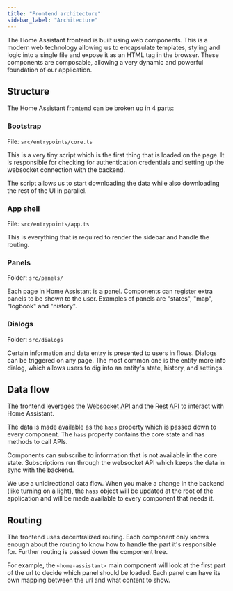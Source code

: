 ```yaml
---
title: "Frontend architecture"
sidebar_label: "Architecture"
---
```


The Home Assistant frontend is built using web components. This is a modern web technology allowing us to encapsulate templates, styling and logic into a single file and expose it as an HTML tag in the browser. These components are composable, allowing a very dynamic and powerful foundation of our application.

## Structure

The Home Assistant frontend can be broken up in 4 parts:

### Bootstrap

File: `src/entrypoints/core.ts`

This is a very tiny script which is the first thing that is loaded on the page. It is responsible for checking for authentication credentials and setting up the websocket connection with the backend.

The script allows us to start downloading the data while also downloading the rest of the UI in parallel.

### App shell

File: `src/entrypoints/app.ts`

This is everything that is required to render the sidebar and handle the routing.

### Panels

Folder: `src/panels/`

Each page in Home Assistant is a panel. Components can register extra panels to be shown to the user. Examples of panels are "states", "map", "logbook" and "history".

### Dialogs

Folder: `src/dialogs`

Certain information and data entry is presented to users in flows. Dialogs can be triggered on any page. The most common one is the entity more info dialog, which allows users to dig into an entity's state, history, and settings.

## Data flow

The frontend leverages the [Websocket API](api/websocket.md) and the [Rest API](api/rest.md) to interact with Home Assistant.

The data is made available as the `hass` property which is passed down to every component. The `hass` property contains the core state and has methods to call APIs.

Components can subscribe to information that is not available in the core state. Subscriptions run through the websocket API which keeps the data in sync with the backend.

We use a unidirectional data flow. When you make a change in the backend (like turning on a light), the `hass` object will be updated at the root of the application and will be made available to every component that needs it.

## Routing

The frontend uses decentralized routing. Each component only knows enough about the routing to know how to handle the part it's responsible for. Further routing is passed down the component tree.

For example, the `<home-assistant>` main component will look at the first part of the url to decide which panel should be loaded. Each panel can have its own mapping between the url and what content to show.
